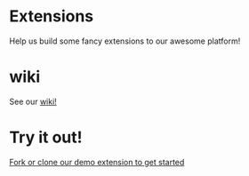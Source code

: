 # Extensions
Help us build some fancy extensions to our awesome platform!

# wiki
See our [wiki!](https://github.com/panelDrive/Extensions/wiki)

# Try it out!
[Fork or clone our demo extension to get started](https://github.com/panelDrive/Extensions/tree/demo-extension-for-php)